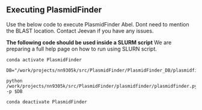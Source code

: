 
**Executing PlasmidFinder**
-------------------------
Use the below code to execute PlasmidFinder Abel. Dont need to mention the BLAST location. 
Contact Jeevan if you have any issues.

**The following code should be used inside a SLURM script** 
We are preparing a full help page on how to run using SLURN script. 

```
conda activate PlasmidFinder

DB="/work/projects/nn9305k/src/PlasmidFinder/PlasmidFinder_DB/plasmidfinder_db/"

python /work/projects/nn9305k/src/PlasmidFinder/plasmidfinder/plasmidfinder.py -p $DB 

conda deactivate PlasmidFinder
```
